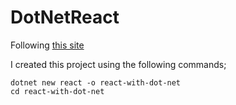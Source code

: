 # DotNetReact

Following [this site](https://docs.microsoft.com/en-us/aspnet/core/client-side/spa/react?view=aspnetcore-3.1&tabs=netcore-cli)

I created this project using the following commands;

```
dotnet new react -o react-with-dot-net
cd react-with-dot-net
```

